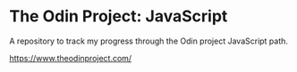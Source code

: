 # The Odin Project: JavaScript

A repository to track my progress through the Odin project JavaScript path.

https://www.theodinproject.com/
